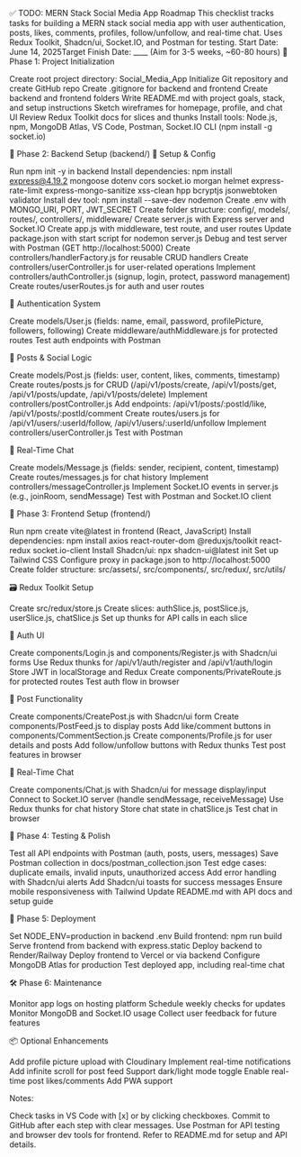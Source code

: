✅ TODO: MERN Stack Social Media App Roadmap
This checklist tracks tasks for building a MERN stack social media app with user authentication, posts, likes, comments, profiles, follow/unfollow, and real-time chat. Uses Redux Toolkit, Shadcn/ui, Socket.IO, and Postman for testing.
Start Date: June 14, 2025Target Finish Date: \_\_\_\_ (Aim for 3-5 weeks, ~60-80 hours)
📁 Phase 1: Project Initialization

Create root project directory: Social_Media_App
Initialize Git repository and create GitHub repo
Create .gitignore for backend and frontend
Create backend and frontend folders
Write README.md with project goals, stack, and setup instructions
Sketch wireframes for homepage, profile, and chat UI
Review Redux Toolkit docs for slices and thunks
Install tools: Node.js, npm, MongoDB Atlas, VS Code, Postman, Socket.IO CLI (npm install -g socket.io)

🧠 Phase 2: Backend Setup (backend/)
🔧 Setup & Config

Run npm init -y in backend
Install dependencies: npm install express@4.19.2 mongoose dotenv cors socket.io morgan helmet express-rate-limit express-mongo-sanitize xss-clean hpp bcryptjs jsonwebtoken validator
Install dev tool: npm install --save-dev nodemon
Create .env with MONGO_URI, PORT, JWT_SECRET
Create folder structure: config/, models/, routes/, controllers/, middleware/
Create server.js with Express server and Socket.IO
Create app.js with middleware, test route, and user routes
Update package.json with start script for nodemon server.js
Debug and test server with Postman (GET http://localhost:5000)
Create controllers/handlerFactory.js for reusable CRUD handlers
Create controllers/userController.js for user-related operations
Implement controllers/authController.js (signup, login, protect, password management)
Create routes/userRoutes.js for auth and user routes

👤 Authentication System

Create models/User.js (fields: name, email, password, profilePicture, followers, following)
Create middleware/authMiddleware.js for protected routes
Test auth endpoints with Postman

📝 Posts & Social Logic

Create models/Post.js (fields: user, content, likes, comments, timestamp)
Create routes/posts.js for CRUD (/api/v1/posts/create, /api/v1/posts/get, /api/v1/posts/update, /api/v1/posts/delete)
Implement controllers/postController.js
Add endpoints: /api/v1/posts/:postId/like, /api/v1/posts/:postId/comment
Create routes/users.js for /api/v1/users/:userId/follow, /api/v1/users/:userId/unfollow
Implement controllers/userController.js
Test with Postman

💬 Real-Time Chat

Create models/Message.js (fields: sender, recipient, content, timestamp)
Create routes/messages.js for chat history
Implement controllers/messageController.js
Implement Socket.IO events in server.js (e.g., joinRoom, sendMessage)
Test with Postman and Socket.IO client

🎨 Phase 3: Frontend Setup (frontend/)

Run npm create vite@latest in frontend (React, JavaScript)
Install dependencies: npm install axios react-router-dom @reduxjs/toolkit react-redux socket.io-client
Install Shadcn/ui: npx shadcn-ui@latest init
Set up Tailwind CSS
Configure proxy in package.json to http://localhost:5000
Create folder structure: src/assets/, src/components/, src/redux/, src/utils/

🗃️ Redux Toolkit Setup

Create src/redux/store.js
Create slices: authSlice.js, postSlice.js, userSlice.js, chatSlice.js
Set up thunks for API calls in each slice

👤 Auth UI

Create components/Login.js and components/Register.js with Shadcn/ui forms
Use Redux thunks for /api/v1/auth/register and /api/v1/auth/login
Store JWT in localStorage and Redux
Create components/PrivateRoute.js for protected routes
Test auth flow in browser

📝 Post Functionality

Create components/CreatePost.js with Shadcn/ui form
Create components/PostFeed.js to display posts
Add like/comment buttons in components/CommentSection.js
Create components/Profile.js for user details and posts
Add follow/unfollow buttons with Redux thunks
Test post features in browser

💬 Real-Time Chat

Create components/Chat.js with Shadcn/ui for message display/input
Connect to Socket.IO server (handle sendMessage, receiveMessage)
Use Redux thunks for chat history
Store chat state in chatSlice.js
Test chat in browser

🧪 Phase 4: Testing & Polish

Test all API endpoints with Postman (auth, posts, users, messages)
Save Postman collection in docs/postman_collection.json
Test edge cases: duplicate emails, invalid inputs, unauthorized access
Add error handling with Shadcn/ui alerts
Add Shadcn/ui toasts for success messages
Ensure mobile responsiveness with Tailwind
Update README.md with API docs and setup guide

🚀 Phase 5: Deployment

Set NODE_ENV=production in backend .env
Build frontend: npm run build
Serve frontend from backend with express.static
Deploy backend to Render/Railway
Deploy frontend to Vercel or via backend
Configure MongoDB Atlas for production
Test deployed app, including real-time chat

🛠️ Phase 6: Maintenance

Monitor app logs on hosting platform
Schedule weekly checks for updates
Monitor MongoDB and Socket.IO usage
Collect user feedback for future features

📦 Optional Enhancements

Add profile picture upload with Cloudinary
Implement real-time notifications
Add infinite scroll for post feed
Support dark/light mode toggle
Enable real-time post likes/comments
Add PWA support

Notes:

Check tasks in VS Code with [x] or by clicking checkboxes.
Commit to GitHub after each step with clear messages.
Use Postman for API testing and browser dev tools for frontend.
Refer to README.md for setup and API details.
